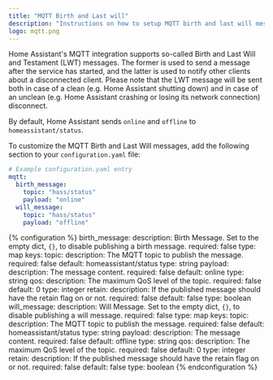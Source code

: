 ```yaml
---
title: "MQTT Birth and Last will"
description: "Instructions on how to setup MQTT birth and last will messages within Home Assistant."
logo: mqtt.png
---
```


Home Assistant's MQTT integration supports so-called Birth and Last Will and Testament (LWT) messages. The former is used to send a message after the service has started, and the latter is used to notify other clients about a disconnected client. Please note that the LWT message will be sent both in case of a clean (e.g. Home Assistant shutting down) and in case of an unclean (e.g. Home Assistant crashing or losing its network connection) disconnect.

By default, Home Assistant sends `online` and `offline` to `homeassistant/status`.

To customize the MQTT Birth and Last Will messages, add the following section to your `configuration.yaml` file:

```yaml
# Example configuration.yaml entry
mqtt:
  birth_message:
    topic: "hass/status"
    payload: "online"
  will_message:
    topic: "hass/status"
    payload: "offline"
```

{% configuration %}
birth_message:
  description: Birth Message. Set to the empty dict, `{}`, to disable publishing a birth message.
  required: false
  type: map
  keys:
    topic:
      description: The MQTT topic to publish the message.
      required: false
      default: homeassistant/status
      type: string
    payload:
      description: The message content.
      required: false
      default: online
      type: string
    qos:
      description: The maximum QoS level of the topic.
      required: false
      default: 0
      type: integer
    retain:
      description: If the published message should have the retain flag on or not.
      required: false
      default: false
      type: boolean
will_message:
  description: Will Message. Set to the empty dict, `{}`, to disable publishing a will message.
  required: false
  type: map
  keys:
    topic:
      description: The MQTT topic to publish the message.
      required: false
      default: homeassistant/status
      type: string
    payload:
      description: The message content.
      required: false
      default: offline
      type: string
    qos:
      description: The maximum QoS level of the topic.
      required: false
      default: 0
      type: integer
    retain:
      description: If the published message should have the retain flag on or not.
      required: false
      default: false
      type: boolean
{% endconfiguration %}

